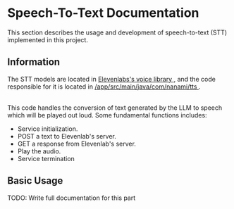 <h1 align="left">Speech-To-Text Documentation</h1>

<p>This section describes the usage and development of speech-to-text (STT) implemented in this project.</p>

<h2 align="left">Information</h2>

<p>The STT models are located in 
    <a href="https://elevenlabs.io/app/voice-library" target="_blank">Elevenlabs's voice library
  </a>
  , and the code responsible for it is located in 
  <a href="https://github.com/Pooh555/Nanami-Chan/tree/main/app/src/main/java/com/nanami/tts" target="_blank">/app/src/main/java/com/nanami/tts
  </a>
  .
  <br></br>

  This code handles the conversion of text generated by the LLM to speech which will be played out loud. Some fundamental functions includes:

  - Service initialization.
  - POST a text to Elevenlab's server.
  - GET a response from Elevenlab's server.
  - Play the audio.
  - Service termination</p>

<h2 align="left">Basic Usage</h2>

<p>TODO: Write full documentation for this part</p>

